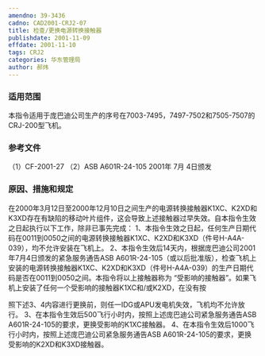 ```yaml
---
amendno: 39-3436
cadno: CAD2001-CRJ2-07
title: 检查/更换电源转换接触器
publishdate: 2001-11-09
effdate: 2001-11-10
tags: CRJ2
categories: 华东管理局
author: 郝炜
---
```


### 适用范围 
本指令适用于庞巴迪公司生产的序号在7003-7495，7497-7502和7505-7507的CRJ-200型飞机。

<!--more-->
### 参考文件
（1）CF-2001-27 
（2）ASB A601R-24-105  2001年 7月 4日颁发

### 原因、措施和规定 
在2000年3月12日至2000年12月10日之间生产的电源转换接触器K1XC、K2XD和K3XD存在有缺陷的移动叶片组件，这会导致上述接触器过早失效。自本指令生效之日起执行以下工作，除非已事先完成： 
    1、本指令生效之日起，任何生产日期代码在0011到0050之间的电源转换接触器K1XC、K2XD和K3XD（件号H-A4A-039），均不允许安装在飞机上。 
    2、本指令生效后14天内，根据庞巴迪公司2001年7月4日颁发的紧急服务通告ASB A601R-24-105（或以后批准版），检查飞机上安装的电源转换接触器K1XC、K2XD和K3XD（件号H-A4A-039）的生产日期代码是否在0011到0050之间。本指令将以上接触器称为 “受影响的接触器”。如果飞机上安装了任何一个受影响的接触器K1XC和/或K2XD，在没有按
  
照下述3、4内容进行更换前，则任一IDG或APU发电机失效，飞机均不允许放行。 3、在本指令生效后500飞行小时内，按照上述庞巴迪公司紧急服务通告ASB A601R-24-105的要求，更换受影响的K1XC接触器。     4、在本指令生效后1000飞行小时内，按照上述庞巴迪公司紧急服务通告ASB A601R-24-105的要求，更换受影响的K2XD和K3XD接触器。
